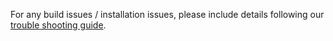 For any build issues / installation issues,
please include details following our 
[trouble shooting guide](https://github.com/facebookresearch/House3D/tree/master/renderer#trouble-shooting).
